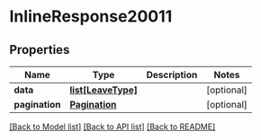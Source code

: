 # InlineResponse20011

## Properties
Name | Type | Description | Notes
------------ | ------------- | ------------- | -------------
**data** | [**list[LeaveType]**](LeaveType.md) |  | [optional] 
**pagination** | [**Pagination**](Pagination.md) |  | [optional] 

[[Back to Model list]](../README.md#documentation-for-models) [[Back to API list]](../README.md#documentation-for-api-endpoints) [[Back to README]](../README.md)


